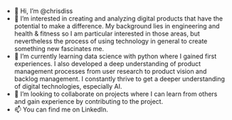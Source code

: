 - 👋 Hi, I’m @chrisdiss
- 👀 I’m interested in creating and analyzing digital products that have the potential to make a difference. 
      My background lies in engineering and health & fitness so I am particular interested in those areas, 
      but nevertheless the process of using technology in general to create something new fascinates me.
- 🌱 I’m currently learning data science with python where I gained first experiences. 
      I also developed a deep understanding of product management processes from user research to product vision and backlog management.
      I constantly thrive to get a deeper understanding of digital technologies, especially AI.
- 💞️ I’m looking to collaborate on projects where I can learn from others and gain experience by contributing to the project.
- 📫 You can find me on LinkedIn.

<!---
chrisdiss/chrisdiss is a ✨ special ✨ repository because its `README.md` (this file) appears on your GitHub profile.
You can click the Preview link to take a look at your changes.
--->
